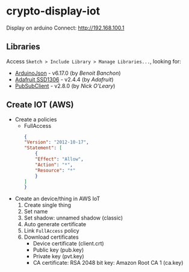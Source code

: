 # crypto-display-iot
Display on arduino
Connect: http://192.168.100.1

## Libraries 
Access `Sketch > Include Library > Manage Libraries...`, looking for:
 - [ArduinoJson](https://arduinojson.org/v6/example/) - v6.17.0 (by *Benoit Banchon*)
 - [Adafruit SSD1306](https://) - v2.4.4 (by *Adafruit*)
 - [PubSubClient](https://) - v2.8.0 (by *Nick O'Leary*)

 ## Create IOT (AWS)
 - Create a policies
    - FullAccess
        ```json
        {
        "Version": "2012-10-17",
        "Statement": [
            {
            "Effect": "Allow",
            "Action": "*",
            "Resource": "*"
            }
        ]
        }
        ```
 - Create an device/thing in AWS IoT
    1. Create single thing 
    2. Set name
    3. Set shadow: unnamed shadow (classic)
    4. Auto generate certificate
    5. Link `FullAccess` policy
    5. Download certificates
        - Device certificate (client.crt)
        - Public key (pub.key)
        - Private key (pvt.key)
        - CA certificate: RSA 2048 bit key: Amazon Root CA 1 (ca.key)